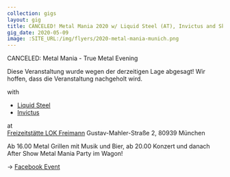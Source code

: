 ```yaml
---
collection: gigs
layout: gig
title: CANCELED! Metal Mania 2020 w/ Liquid Steel (AT), Invictus and Skyconqueror
gig_date: 2020-05-09
image: :SITE_URL:/img/flyers/2020-metal-mania-munich.png
---
```


CANCELED: Metal Mania - True Metal Evening

Diese Veranstaltung wurde wegen der derzeitigen Lage abgesagt! Wir hoffen, dass die Veranstaltung nachgeholt wird.

with
 * [Liquid Steel](https://www.liquidsteel.at/)
 * [Invictus](https://www.facebook.com/InvictusHeavyMetal/)

at  
[Freizeitstätte LOK Freimann](https://goo.gl/maps/b2jAzTy7Sw4h62Hi9)
Gustav-Mahler-Straße 2, 80939 München

Ab 16.00 Metal Grillen mit Musik und Bier, ab 20.00 Konzert und danach After Show Metal Mania Party im Wagon!

-> [Facebook Event](https://www.facebook.com/events/2267714860200128/)
